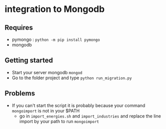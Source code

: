 # integration to Mongodb

## Requires
+ pymongo : `python -m pip install pymongo`
+ mongodb

## Getting started
+ Start your server mongodb `mongod`
+ Go to the folder project and type `python run_migration.py`

## Problems
+ If you can't start the script it is probably because your command `mongoimport` is not in your $PATH
	+ go in `import_energies.sh` and `import_industries` and replace the line import by your path to run `mongoimport`
